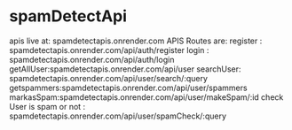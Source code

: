 # spamDetectApi
apis live at: spamdetectapis.onrender.com
APIS Routes are:
register : spamdetectapis.onrender.com/api/auth/register
login : spamdetectapis.onrender.com/api/auth/login
getAllUser:spamdetectapis.onrender.com/api/user
searchUser: spamdetectapis.onrender.com/api/user/search/:query
getspammers:spamdetectapis.onrender.com/api/user/spammers
markasSpam:spamdetectapis.onrender.com/api/user/makeSpam/:id
check User is spam or not : spamdetectapis.onrender.com/api/user/spamCheck/:query
